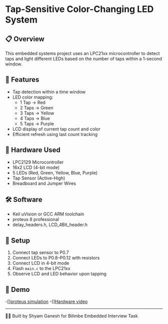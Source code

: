 # Tap-Sensitive Color-Changing LED System

## 📋 Overview

This embedded systems project uses an LPC21xx microcontroller to detect taps and light different LEDs based on the number of taps within a 1-second window.

## 🎯 Features

- Tap detection within a time window
- LED color mapping:
  - 1 Tap → Red
  - 2 Taps → Green
  - 3 Taps → Yellow
  - 4 Taps → Blue
  - 5 Taps → Purple
- LCD display of current tap count and color
- Efficient refresh using last count tracking

## 🔧 Hardware Used

- LPC2129 Microcontroller
- 16x2 LCD (4-bit mode)
- 5 LEDs (Red, Green, Yellow, Blue, Purple)
- Tap Sensor (Active-High)
- Breadboard and Jumper Wires

## 🛠️ Software

- Keil uVision or GCC ARM toolchain
- proteus 8 professional
- delay_headers.h, LCD_4Bit_header.h

## 🚀 Setup

1. Connect tap sensor to P0.7
2. Connect LEDs to P0.8–P0.12 with resistors
3. Connect LCD in 4-bit mode
4. Flash `main.c` to the LPC21xx
5. Observe LCD and LED behavior upon tapping

## 🎥 Demo

-[][proteus simulation](https://youtu.be/PORfqftTYU4)
-[][Hardware video](https://youtu.be/XlWRMiy2hcc)

---

🧑‍💻 Built by Shyam Ganesh for Bilimbe Embedded Interview Task
